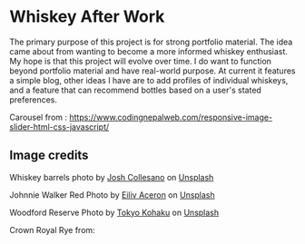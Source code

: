 # Whiskey After Work
The primary purpose of this project is for strong portfolio material. The idea came about from wanting to become a more informed whiskey enthusiast. My hope is that this project will evolve over time. I do want to function beyond portfolio material and have real-world purpose. At current it features a simple blog, other ideas I have are to add profiles of individual whiskeys, and a feature that can recommend bottles based on a user's stated preferences.

Carousel from : https://www.codingnepalweb.com/responsive-image-slider-html-css-javascript/


## Image credits
Whiskey barrels photo by <a href="https://unsplash.com/@jcollesano?utm_content=creditCopyText&utm_medium=referral&utm_source=unsplash">Josh Collesano</a> on <a href="https://unsplash.com/photos/brown-wooden-barrels-on-wooden-barrels-coTTvjild6U?utm_content=creditCopyText&utm_medium=referral&utm_source=unsplash">Unsplash</a>

Johnnie Walker Red Photo by <a href="https://unsplash.com/@shootdelicious?utm_content=creditCopyText&utm_medium=referral&utm_source=unsplash">Eiliv Aceron</a> on <a href="https://unsplash.com/photos/johnnie-walker-red-label-bottle-beside-bowl-of-red-grapes-qO2m4HPfXLc?utm_content=creditCopyText&utm_medium=referral&utm_source=unsplash">Unsplash</a>

Woodford Reserve Photo by <a href="https://unsplash.com/@tokyokohaku?utm_content=creditCopyText&utm_medium=referral&utm_source=unsplash">Tokyo Kohaku</a> on <a href="https://unsplash.com/photos/a-bottle-of-alcohol-vOU7QQFJHtI?utm_content=creditCopyText&utm_medium=referral&utm_source=unsplash">Unsplash</a>
  
Crown Royal Rye from: <a href="https://www.artofdrink.com/whisky/crown-royal"></a>
  
  
